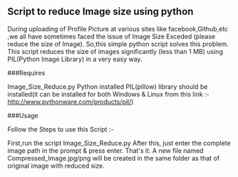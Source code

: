 ## Script to reduce Image size using python 

During uploading of Profile Picture at various sites like facebook,Github,etc ,we all have sometimes faced the issue of Image Size Exceded (please reduce the size of Image). So,this simple python script solves this problem. This script reduces the size of images significantly (less than 1 MB) using PIL(Python Image Library) in a very easy way.

###Requires

Image_Size_Reduce.py
Python installed
PIL(pillow) library should be installed(it can be installed for both Windows & Linux from this link :- http://www.pythonware.com/products/pil/)


###Usage

Follow the Steps to use this Script :-

First,run the script Image_Size_Reduce.py
After this, just enter the complete image path in the prompt & press enter.
That's it. A new file named Compressed_Image.jpg/png will be created in the same folder as that of original image with reduced size.